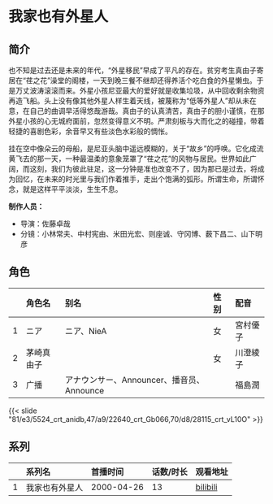 # 我家也有外星人


## 简介

也不知是过去还是未来的年代，“外星移民”早成了平凡的存在。贫穷考生真由子寄居在“荏之花”澡堂的阁楼，一天到晚三餐不继却还得养活个吃白食的外星懒虫。于是万丈波涛滚滚而来。外星小孩尼亚最大的爱好就是收集垃圾，从中回收剩余物资再造飞船。头上没有像其他外星人样生着天线，被蔑称为“低等外星人”却从未在意，在自己的曲调早活得悠哉游哉。真由子的认真清苦，真由子的胆小谨慎，在那外星小孩的心无城府面前，忽然变得意义不明。严肃刻板与大而化之的碰撞，带着轻捷的喜剧色彩，余音早又有些淡色水彩般的惆怅。 

挂在空中像朵云的母船，是尼亚头脑中遥远模糊的，关于“故乡”的呼唤。它化成流黄飞去的那一天，一种最温柔的意象笼罩了“荏之花”的风物与居民。世界如此广阔，而这刻，我们为彼此驻足，这一分钟是准也改变不了，因为那已是过去，将成为回忆，在未来的时光里与我们作着推手，走出个饱满的弧形。所谓生命，所谓怀念，就是这样平平淡淡，生生不息。

**制作人员：**
- 导演：佐藤卓哉
- 分镜：小林常夫、中村宪由、米田光宏、则座诚、守冈博、薮下昌二、山下明彦

## 角色

|     |   角色名   |   别名  | 性别 |  配音  |
|:--- |:------  |:----      |:---  |:--   |
| 1 | ニア | ニア、NieA | 女 | 宮村優子 |
| 2 | 茅崎真由子 |  | 女 | 川澄綾子 |
| 3 | 广播 | アナウンサー、Announcer、播音员、Announce |  | 福島潤 |

{{< slide "81/e3/5524_crt_anidb,47/a9/22640_crt_Gb066,70/d8/28115_crt_vL10O" >}}

## 系列

|     |   系列名   |   首播时间  | 话数/时长  | 观看地址 |
|:---  |:------    |:----      |:---       |:---  |
| 1 | 我家也有外星人 | 2000-04-26 | 13 | [bilibili](https://www.bilibili.com/bangumi/play/ep46919)  |



